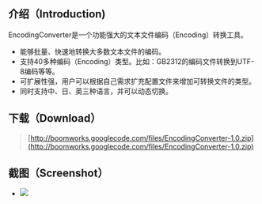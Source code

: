 ## 介绍（Introduction) ##

EncodingConverter是一个功能强大的文本文件编码（Encoding）转换工具。

  * 能够批量、快速地转换大多数文本文件的编码。
  * 支持40多种编码（Encoding）类型。比如：GB2312的编码文件转换到UTF-8编码等等。
  * 可扩展性强，用户可以根据自己需求扩充配置文件来增加可转换文件的类型。
  * 同时支持中、日、英三种语言，并可以动态切换。

## 下载（Download） ##

> [http://boomworks.googlecode.com/files/EncodingConverter-1.0.zip](http://boomworks.googlecode.com/files/EncodingConverter-1.0.zip)

## 截图（Screenshot） ##

  * [![](http://boomworks.googlecode.com/files/EncodingConverter-main-cn-1.0.png)](http://boomworks.googlecode.com/files/EncodingConverter-1.0.zip)